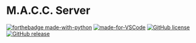 # M.A.C.C. Server
[![forthebadge made-with-python](http://ForTheBadge.com/images/badges/made-with-python.svg)](https://www.python.org/)
[![made-for-VSCode](https://img.shields.io/badge/Made%20for-VSCode-1f425f.svg?style=for-the-badge&logo=appveyor)](https://code.visualstudio.com/)
[![GitHub license](https://img.shields.io/github/license/3top1a/M.A.C.C.-server.svg?style=for-the-badge&logo=appveyor)](https://github.com/3top1a/M.A.C.C.-server/blob/master/LICENSE)
[![GitHub release](https://img.shields.io/github/release/3top1a/M.A.C.C.-server.svg?style=for-the-badge&logo=appveyor)](https://GitHub.com/3top1a/M.A.C.C.-server/releases/)
